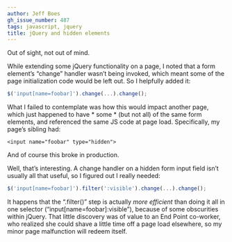 ```yaml
---
author: Jeff Boes
gh_issue_number: 487
tags: javascript, jquery
title: jQuery and hidden elements
---
```




Out of sight, not out of mind.

While extending some jQuery functionality on a page, I noted that a form element’s “change” handler wasn’t being invoked, which meant some of the page initialization code would be left out. So I helpfully added it:

```javascript
$('input[name=foobar]').change(...).change();
```

What I failed to contemplate was how this would impact another page, which just happened to have * some * (but not all) of the same form elements, and referenced the same JS code at page load. Specifically, my page’s sibling had:

```nohighlight
<input name="foobar" type="hidden">
```

And of course this broke in production.

Well, that’s interesting. A change handler on a hidden form input field isn’t usually all that useful, so I figured out I really needed:

```javascript
$('input[name=foobar]').filter(':visible').change(...).change();
```

It happens that the “.filter()” step is actually *more efficient* than doing it all in one selector (“input[name=foobar]:visible”), because of some obscurities within jQuery. That little discovery was of value to an End Point co-worker, who realized she could shave a little time off a page load elsewhere, so my minor page malfunction will redeem itself.


